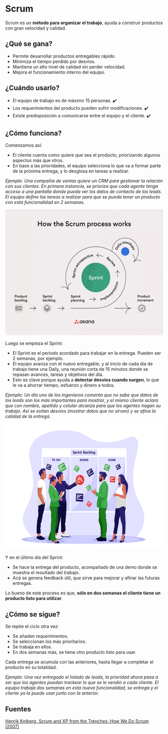 # Scrum

Scrum es un **método para organizar el trabajo**, ayuda a construir productos con gran velocidad y calidad.

## ¿Qué se gana?

* Permite desarrollar productos entregables rápido.
* Minimiza el tiempo perdido por desvios.
* Mantiene un alto nivel de calidad sin perder velocidad.
* Mejora el funcionamiento interno del equipo.

## ¿Cuándo usarlo?

* El equipo de trabajo es de máximo 15 personas. ✔️
* Los requerimientos del producto pueden sufrir modificaciones. ✔️
* Existe predisposición a comunicarse entre el equipo y el cliente. ✔️

## ¿Cómo funciona?

Comenzamos así:
* El cliente cuenta como quiere que sea el producto, priorizando algunos aspectos más que otros.
* En base a las prioridades, el equipo selecciona lo que va a formar parte de la próxima entrega, y lo desglosa en tareas a realizar.

*Ejemplo: Una compañía de ventas quiere un CRM para gestionar la relación con sus clientes. En primera instancia, se prioriza que cada agente tenga acceso a una pantalla donde pueda ver los datos de contacto de los leads. El equipo define las tareas a realizar para que se pueda tener un producto con esta funcionalidad en 2 semanas.*

<img alt="Scrum events" src="../assets/images/scrum-events.jpg" width="512" height="400">

Luego se empieza el Sprint:
* El Sprint es el periodo acordado para trabajar en la entrega. Pueden ser 2 semanas, por ejemplo.
* El equipo avanza con el nuevo entregable, y al inicio de cada día de trabajo tiene una Daily, una reunión corta de 15 minutos donde se repasan avances, tareas y objetivos del día.
* Esto es clave porque ayuda a **detectar desvíos cuando surgen**, lo que le va a ahorrar tiempo, esfuerzo y dinero a todos.

*Ejemplo: Un día uno de los ingenieros comenta que no sabe que datos de los leads son los más importantes para mostrar, y el mismo cliente aclara que con nombre, apellido y celular alcanza para que los agentes hagan su trabajo. Así se evitan desvíos (mostrar datos que no sirven) y se afina la calidad de la entrega.*

<img alt="Scrum daily" src="../assets/images/scrum-daily.jpg" width="600" height="400">

Y en el último día del Sprint:
* Se hace la entrega del producto, acompañado de una demo donde se muestra el resultado del trabajo.
* Acá se genera feedback útil, que sirve para mejorar y afinar las futuras entregas.

Lo bueno de este proceso es que, **sólo en dos semanas el cliente tiene un producto listo para utilizar**.

## ¿Cómo se sigue?

Se repite el ciclo otra vez:
* Se añaden requerimientos.
* Se seleccionan los más prioritarios.
* Se trabaja en ellos.
* En dos semanas más, se tiene otro producto listo para usar.

Cada entrega se acumula con las anteriores, hasta llegar a completar el producto en su totalidad.

*Ejemplo: Una vez entregado el listado de leads, la prioridad ahora pasa a ser que los agentes puedan trackear lo que se le vendió a cada cliente. El equipo trabaja dos semanas en esta nueva funcionalidad, se entrega y el cliente ya la puede usar junto con la anterior.*

## Fuentes
[Henrik Kniberg, Scrum and XP from the Trenches: How We Do Scrum (2007)](https://www.agileleanhouse.com/lib/lib/People/HenrikKniberg/ScrumAndXpFromTheTrenchesonline07-31.pdf)